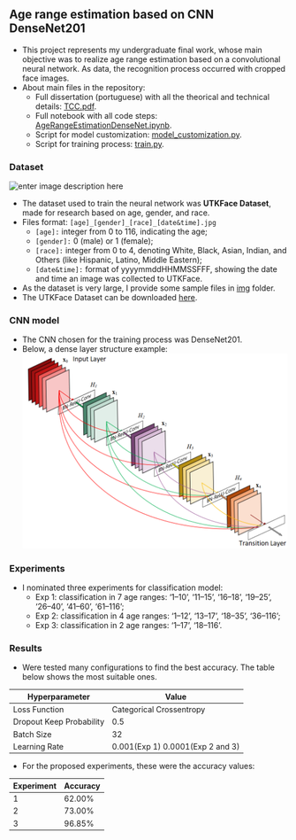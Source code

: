 

##  Age range estimation based on CNN DenseNet201
- This project represents my undergraduate final work, whose main objective was to realize age range estimation based on a convolutional neural network. As data, the recognition process occurred with cropped face images.
- About main files in the repository:
	 - Full dissertation (portuguese) with all the theorical and technical details: [TCC.pdf](https://github.com/LeAmSa/Age-Estimation-DenseNet/blob/master/TCC.pdf "TCC.pdf").
	 - Full notebook with all code steps:  [AgeRangeEstimationDenseNet.ipynb](https://github.com/LeAmSa/Age-Estimation-DenseNet/blob/master/AgeRangeEstimationDenseNet.ipynb "AgeRangeEstimationDenseNet.ipynb").
	 - Script for model customization: [model_customization.py](https://github.com/LeAmSa/Age-Estimation-DenseNet/blob/master/scripts/model_customization.py "model_customization.py").
	 - Script for training process: [train.py](https://github.com/LeAmSa/Age-Estimation-DenseNet/blob/master/scripts/train.py "train.py").

### Dataset
![enter image description here](https://susanqq.github.io/UTKFace/icon/logoWall2.jpg)
- The dataset used to train the neural network was __UTKFace Dataset__, made for research based on age, gender, and race.
- Files format: ``[age]_[gender]_[race]_[date&time].jpg``
	- `[age]:` integer from 0 to 116, indicating the age;
	- `[gender]:` 0 (male) or 1 (female);
	- `[race]:` integer from 0 to 4, denoting White, Black, Asian, Indian, and Others (like Hispanic, Latino, Middle Eastern);
	- `[date&time]:` format of yyyymmddHHMMSSFFF, showing the date and time an image was collected to UTKFace.
- As the dataset is very large, I provide some sample files in [img](https://github.com/LeAmSa/Age-Estimation-DenseNet/tree/master/img "img") folder.
- The UTKFace Dataset can be downloaded [here](https://susanqq.github.io/UTKFace/).

### CNN model
- The CNN chosen for the training process was DenseNet201.
- Below, a dense layer structure example:
![dense layer](./img/DenseNet.png)

### Experiments
- I nominated three experiments for classification model:
  - Exp 1: classification in 7 age ranges: ‘1–10’, ‘11–15’, ‘16–18’, ‘19–25’, ‘26–40’, ‘41–60’, ‘61–116’;
  - Exp 2: classification in 4 age ranges: ‘1–12’, ‘13–17’, ‘18–35’, ‘36–116’;
  - Exp 3: classification in 2 age ranges: ‘1–17’, ‘18–116’.

### Results
- Were tested many configurations to find the best accuracy. The table below shows the most suitable ones.

|Hyperparameter| Value |
|--|--|
| Loss Function | Categorical Crossentropy |
| Dropout Keep Probability | 0.5 |
| Batch Size | 32 |
| Learning Rate | 0.001(Exp 1) 0.0001(Exp 2 and 3) |
- For the proposed experiments, these were the accuracy values: 

|Experiment| Accuracy |
|--|--|
| 1 | 62.00% |
| 2 | 73.00% |
| 3 | 96.85% |



